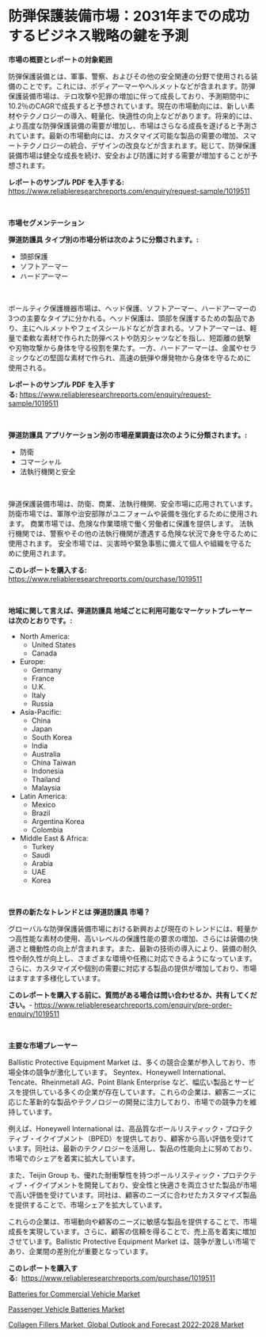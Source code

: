 <p><h1>防弾保護装備市場：2031年までの成功するビジネス戦略の鍵を予測</h1></p><p><strong>市場の概要とレポートの対象範囲</strong></p>
<p><p>防弾保護装備とは、軍事、警察、およびその他の安全関連の分野で使用される装備のことです。これには、ボディアーマーやヘルメットなどが含まれます。防弾保護装備市場は、テロ攻撃や犯罪の増加に伴って成長しており、予測期間中に10.2％のCAGRで成長すると予想されています。現在の市場動向には、新しい素材やテクノロジーの導入、軽量化、快適性の向上などがあります。将来的には、より高度な防弾保護装備の需要が増加し、市場はさらなる成長を遂げると予測されています。最新の市場動向には、カスタマイズ可能な製品の需要の増加、スマートテクノロジーの統合、デザインの改良などが含まれます。総じて、防弾保護装備市場は健全な成長を続け、安全および防護に対する需要が増加することが予想されます。</p></p>
<p><strong>レポートのサンプル PDF を入手する:</strong> <a href="https://www.reliableresearchreports.com/enquiry/request-sample/1019511">https://www.reliableresearchreports.com/enquiry/request-sample/1019511</a></p>
<p>&nbsp;</p>
<p><strong>市場セグメンテーション</strong></p>
<p><strong>弾道防護具 タイプ別の市場分析は次のように分類されます。:</strong></p>
<p><ul><li>頭部保護</li><li>ソフトアーマー</li><li>ハードアーマー</li></ul></p>
<p>&nbsp;</p>
<p><p>ボールティク保護機器市場は、ヘッド保護、ソフトアーマー、ハードアーマーの3つの主要なタイプに分かれる。ヘッド保護は、頭部を保護するための製品であり、主にヘルメットやフェイスシールドなどが含まれる。ソフトアーマーは、軽量で柔軟な素材で作られた防弾ベストや防刃シャツなどを指し、短距離の銃撃や刃物攻撃から身体を守る役割を果たす。一方、ハードアーマーは、金属やセラミックなどの堅固な素材で作られ、高速の銃弾や爆発物から身体を守るために使用される。</p></p>
<p><strong>レポートのサンプル PDF を入手する:</strong>&nbsp;<a href="https://www.reliableresearchreports.com/enquiry/request-sample/1019511">https://www.reliableresearchreports.com/enquiry/request-sample/1019511</a></p>
<p>&nbsp;</p>
<p><strong> 弾道防護具 アプリケーション別の市場産業調査は次のように分類されます。:</strong></p>
<p><ul><li>防衛</li><li>コマーシャル</li><li>法執行機関と安全</li></ul></p>
<p>&nbsp;</p>
<p><p>弾道保護装備市場は、防衛、商業、法執行機関、安全市場に応用されています。 防衛市場では、軍隊や治安部隊がユニフォームや装備を強化するために使用されます。 商業市場では、危険な作業環境で働く労働者に保護を提供します。 法執行機関では、警察やその他の法執行機関が遭遇する危険な状況で身を守るために使用されます。 安全市場では、災害時や緊急事態に備えて個人や組織を守るために使用されます。</p></p>
<p><strong>このレポートを購入する:</strong>&nbsp; <a href="https://www.reliableresearchreports.com/purchase/1019511">https://www.reliableresearchreports.com/purchase/1019511</a></p>
<p>&nbsp;</p>
<p><strong>地域に関して言えば、弾道防護具 地域ごとに利用可能なマーケットプレーヤーは次のとおりです。:</strong></p>
<p><ul>
    <li>
        North America:
        <ul>
            <li>United States</li>
            <li>Canada</li>
        </ul>
    </li>
    <li>
        Europe:
        <ul>
            <li>Germany</li>
            <li>France</li>
            <li>U.K.</li>
            <li>Italy</li>
            <li>Russia</li>
        </ul>
    </li>
    <li>
        Asia-Pacific:
        <ul>
            <li>China</li>
            <li>Japan</li>
            <li>South Korea</li>
            <li>India</li>
            <li>Australia</li>
            <li>China Taiwan</li>
            <li>Indonesia</li>
            <li>Thailand</li>
            <li>Malaysia</li>
        </ul>
    </li>
    <li>
        Latin America:
        <ul>
            <li>Mexico</li>
            <li>Brazil</li>
            <li>Argentina Korea</li>
            <li>Colombia</li>
        </ul>
    </li>
    <li>
        Middle East & Africa:
        <ul>
            <li>Turkey</li>
            <li>Saudi</li>
            <li>Arabia</li>
            <li>UAE</li>
            <li>Korea</li>
        </ul>
    </li>
    </ul></p>
<p>&nbsp;</p>
<p><strong>世界の新たなトレンドとは 弾道防護具 市場？</strong></p>
<p><p>グローバルな防弾保護装備市場における新興および現在のトレンドには、軽量かつ高性能な素材の使用、高いレベルの保護性能の要求の増加、さらには装備の快適さと機動性の向上が含まれます。また、最新の技術の導入により、装備の耐久性や耐久性が向上し、さまざまな環境や任務に対応できるようになっています。さらに、カスタマイズや個別の需要に対応する製品の提供が増加しており、市場はますます多様化しています。</p></p>
<p><strong>このレポートを購入する前に、質問がある場合は問い合わせるか、共有してください。</strong>- <a href="https://www.reliableresearchreports.com/enquiry/pre-order-enquiry/1019511">https://www.reliableresearchreports.com/enquiry/pre-order-enquiry/1019511</a></p>
<p>&nbsp;</p>
<p><strong>主要な市場プレーヤー</strong></p>
<p><p>Ballistic Protective Equipment Market は、多くの競合企業が参入しており、市場全体の競争が激化しています。 Seyntex、Honeywell International、Tencate、Rheinmetall AG、Point Blank Enterprise など、幅広い製品とサービスを提供している多くの企業が存在しています。これらの企業は、顧客ニーズに応じた革新的な製品やテクノロジーの開発に注力しており、市場での競争力を維持しています。</p><p>例えば、Honeywell International は、高品質なボールリスティック・プロテクティブ・イクイプメント（BPED）を提供しており、顧客から高い評価を受けています。同社は、最新のテクノロジーを活用し、製品の性能向上に努めており、市場でのシェアを着実に拡大しています。</p><p>また、Teijin Group も、優れた耐衝撃性を持つボールリスティック・プロテクティブ・イクイプメントを開発しており、安全性と快適さを両立させた製品が市場で高い評価を受けています。同社は、顧客のニーズに合わせたカスタマイズ製品を提供することで、市場シェアを拡大しています。</p><p>これらの企業は、市場動向や顧客のニーズに敏感な製品を提供することで、市場成長を実現しています。さらに、顧客の信頼を得ることで、売上高を着実に増加させています。Ballistic Protective Equipment Market は、競争が激しい市場であり、企業間の差別化が重要となっています。</p></p>
<p><strong>このレポートを購入する:</strong>&nbsp;&nbsp;<a href="https://www.reliableresearchreports.com/purchase/1019511">https://www.reliableresearchreports.com/purchase/1019511</a></p>
<p><p><a href="https://github.com/provorikovar/Market-Research-Report-List-3/blob/main/batteries-for-commercial-vehicle-market.md">Batteries for Commercial Vehicle Market</a></p><p><a href="https://github.com/CliffMedina6/Market-Research-Report-List-3/blob/main/passenger-vehicle-batteries-market.md">Passenger Vehicle Batteries Market</a></p><p><a href="https://view.publitas.com/reportprime-1/collagen-fillers-market-global-outlook-and-forecast-2022-2028-market-size-share-trends-analysis-report-by-application-regional-outlook-competitive-strategies-and-segment-forecasts-2023-2030/">Collagen Fillers Market, Global Outlook and Forecast 2022-2028 Market</a></p></p>